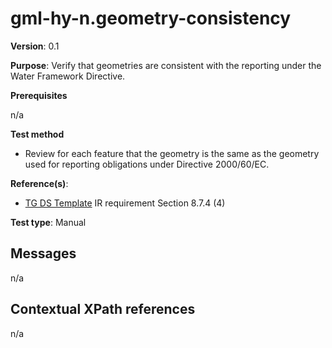 # gml-hy-n.geometry-consistency

**Version**: 0.1

**Purpose**: Verify that geometries are consistent with the reporting under the Water Framework Directive.

**Prerequisites**

n/a

**Test method**

* Review for each feature that the geometry is the same as the geometry used for reporting obligations under Directive 2000/60/EC.

**Reference(s)**: 

* [TG DS Template](README.md#ref_TG_DS_tmpl) IR requirement Section 8.7.4 (4)

**Test type**: Manual

## Messages

n/a

## Contextual XPath references

n/a